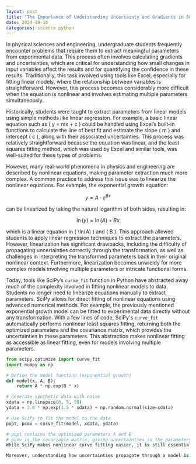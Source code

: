 ```yaml
---
layout: post
title: "The Importance of Understanding Uncertainty and Gradients in Scientific Parameter Extraction: A Modern Approach with SciPy"
date: 2024-10-18
categories: science python
---
```


In physical sciences and engineering, undergraduate students frequently encounter problems that require them to extract meaningful parameters from experimental data. This process often involves calculating gradients and uncertainties, which are critical for understanding how small changes in input variables affect the results and for quantifying the confidence in these results. Traditionally, this task involved using tools like Excel, especially for fitting linear models, where the relationship between variables is straightforward. However, this process becomes considerably more difficult when the equation is nonlinear and involves estimating multiple parameters simultaneously.

Historically, students were taught to extract parameters from linear models using simple methods like linear regression. For example, a basic linear equation such as \( y = mx + c \) could be handled using Excel’s built-in functions to calculate the line of best fit and estimate the slope \( m \) and intercept \( c \), along with their associated uncertainties. This process was relatively straightforward because the equation was linear, and the least squares fitting method, which was used by Excel and similar tools, was well-suited for these types of problems.

However, many real-world phenomena in physics and engineering are described by nonlinear equations, making parameter extraction much more complex. A common practice to address this issue was to linearize the nonlinear equations. For example, the exponential growth equation:

$$ 
y = A \cdot e^{Bx} 
$$

can be linearized by taking the natural logarithm of both sides, resulting in:

$$
\ln(y) = \ln(A) + Bx
$$

which is a linear equation in \( \ln(A) \) and \( B \). This approach allowed students to apply linear regression techniques to extract the parameters. However, linearization has significant drawbacks, including the difficulty of propagating uncertainties correctly through the transformation, as well as challenges in interpreting the transformed parameters back in their original nonlinear context. Furthermore, linearization becomes unwieldy for more complex models involving multiple parameters or intricate functional forms.

Today, tools like SciPy’s `curve_fit` function in Python have abstracted away much of the complexity involved in fitting nonlinear models to data. Students no longer need to linearize equations manually to extract parameters. SciPy allows for direct fitting of nonlinear equations using advanced numerical methods. For example, the previously mentioned exponential growth model can be fitted to experimental data directly without any transformation. With a few lines of code, SciPy's `curve_fit` automatically performs nonlinear least squares fitting, returning both the optimized parameters and the covariance matrix, which provides the uncertainties in these parameters. This abstraction makes nonlinear fitting as accessible as linear fitting, even for models involving multiple parameters.

```python
from scipy.optimize import curve_fit
import numpy as np

# Define the model function (exponential growth)
def model(x, A, B):
    return A * np.exp(B * x)

# Generate synthetic data with noise
xdata = np.linspace(0, 5, 50)
ydata = 3.0 * np.exp(1.5 * xdata) + np.random.normal(size=xdata)

# Use SciPy to fit the model to the data
popt, pcov = curve_fit(model, xdata, ydata)

# popt contains the optimized parameters A and B
# pcov is the covariance matrix, giving uncertainties in the parameters
While SciPy makes nonlinear curve fitting easier, it is still essential for students to have a solid grasp of the fundamentals behind parameter estimation, uncertainty analysis, and curve fitting. Understanding the basics allows students to critically interpret the results produced by automated tools like SciPy. For instance, although SciPy outputs the covariance matrix after fitting a model, students need to understand what the covariance matrix represents. The diagonal elements of the covariance matrix provide the variances of the parameters, and their square roots give the standard deviations, or uncertainties, in the parameter estimates. The off-diagonal elements show the covariances between parameters, indicating how changes in one parameter might affect another. Without a strong understanding of these concepts, students might take the results provided by tools like SciPy at face value, potentially missing important nuances in the data or errors in their analysis.

Moreover, understanding how uncertainties propagate through a model is a fundamental skill in scientific data analysis. While SciPy calculates uncertainties automatically, students must understand how these uncertainties are derived and how they relate to the Jacobian matrix. The covariance matrix is derived from the Jacobian matrix, which describes how sensitive the model output is to changes in each parameter. The equation:
